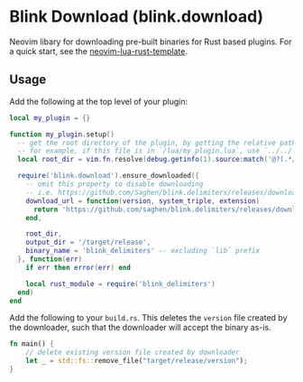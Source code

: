 # Blink Download (blink.download)

Neovim libary for downloading pre-built binaries for Rust based plugins. For a quick start, see the [neovim-lua-rust-template](https://github.com/Saghen/neovim-lua-rust-template).

## Usage

Add the following at the top level of your plugin:

```lua
local my_plugin = {}

function my_plugin.setup()
  -- get the root directory of the plugin, by getting the relative path to this file
  -- for example, if this file is in `/lua/my_plugin.lua`, use `../../`
  local root_dir = vim.fn.resolve(debug.getinfo(1).source:match('@?(.*/)') .. '../../')

  require('blink.download').ensure_downloaded({
    -- omit this property to disable downloading
    -- i.e. https://github.com/Saghen/blink.delimiters/releases/download/v0.1.0/x86_64-unknown-linux-gnu.so
    download_url = function(version, system_triple, extension)
      return 'https://github.com/saghen/blink.delimiters/releases/download/' .. version .. '/' .. system_triple .. extension
    end,

    root_dir,
    output_dir = '/target/release',
    binary_name = 'blink_delimiters' -- excluding `lib` prefix
  }, function(err)
    if err then error(err) end

    local rust_module = require('blink_delimiters')
  end)
end
```


Add the following to your `build.rs`. This deletes the `version` file created by the downloader, such that the downloader will accept the binary as-is.

```rust
fn main() {
    // delete existing version file created by downloader
    let _ = std::fs::remove_file("target/release/version");
}
```
